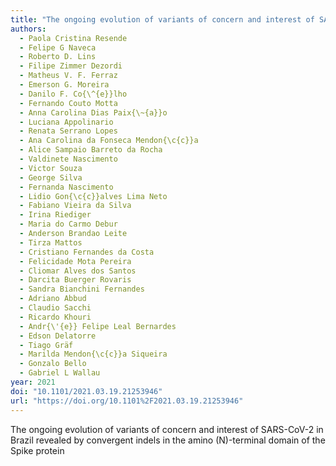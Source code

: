 ```yaml
---
title: "The ongoing evolution of variants of concern and interest of SARS-CoV-2 in Brazil revealed by convergent indels in the amino (N)-terminal domain of the Spike protein"
authors:
  - Paola Cristina Resende
  - Felipe G Naveca
  - Roberto D. Lins
  - Filipe Zimmer Dezordi
  - Matheus V. F. Ferraz
  - Emerson G. Moreira
  - Danilo F. Co{\^{e}}lho
  - Fernando Couto Motta
  - Anna Carolina Dias Paix{\~{a}}o
  - Luciana Appolinario
  - Renata Serrano Lopes
  - Ana Carolina da Fonseca Mendon{\c{c}}a
  - Alice Sampaio Barreto da Rocha
  - Valdinete Nascimento
  - Victor Souza
  - George Silva
  - Fernanda Nascimento
  - Lidio Gon{\c{c}}alves Lima Neto
  - Fabiano Vieira da Silva
  - Irina Riediger
  - Maria do Carmo Debur
  - Anderson Brandao Leite
  - Tirza Mattos
  - Cristiano Fernandes da Costa
  - Felicidade Mota Pereira
  - Cliomar Alves dos Santos
  - Darcita Buerger Rovaris
  - Sandra Bianchini Fernandes
  - Adriano Abbud
  - Claudio Sacchi
  - Ricardo Khouri
  - Andr{\'{e}} Felipe Leal Bernardes
  - Edson Delatorre
  - Tiago Gräf
  - Marilda Mendon{\c{c}}a Siqueira
  - Gonzalo Bello
  - Gabriel L Wallau
year: 2021
doi: "10.1101/2021.03.19.21253946"
url: "https://doi.org/10.1101%2F2021.03.19.21253946"
---
```


The ongoing evolution of variants of concern and interest of SARS-CoV-2 in Brazil revealed by convergent indels in the amino (N)-terminal domain of the Spike protein
